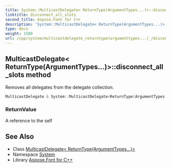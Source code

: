 ```yaml
---
title: System::MulticastDelegate< ReturnType(ArgumentTypes...)>::disconnect_all_slots method
linktitle: disconnect_all_slots
second_title: Aspose.Font for C++
description: 'System::MulticastDelegate< ReturnType(ArgumentTypes...)>::disconnect_all_slots method. Removes all delegates from the delegate collection in C++.'
type: docs
weight: 1500
url: /cpp/system/multicastdelegate_returntype(argumenttypes...)_/disconnect_all_slots/
---
```

## MulticastDelegate< ReturnType(ArgumentTypes...)>::disconnect_all_slots method


Removes all delegates from the delegate collection.

```cpp
MulticastDelegate & System::MulticastDelegate<ReturnType(ArgumentTypes...)>::disconnect_all_slots()
```


### ReturnValue

A reference to the self

## See Also

* Class [MulticastDelegate< ReturnType(ArgumentTypes...)>](../)
* Namespace [System](../../)
* Library [Aspose.Font for C++](../../../)
